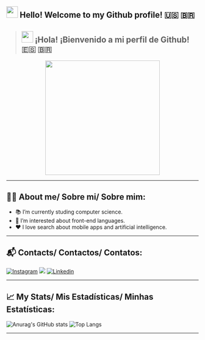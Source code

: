 ##  <img src="https://media.giphy.com/media/hvRJCLFzcasrR4ia7z/giphy.gif" width="30px"/> Hello! Welcome to my Github profile! 🇺🇸 🇧🇷
> ##  <img src="https://media.giphy.com/media/hvRJCLFzcasrR4ia7z/giphy.gif" width="30px"/> ¡Hola! ¡Bienvenido a mi perfil de Github! 🇪🇸 🇧🇷

<div id="header" align="center">
  <img src="https://media.giphy.com/media/ZeFG00TVXs54Pw4c8e/giphy.gif" width="300"/>
</div>
  
---

## 🙋‍♀️ About me/ Sobre mi/ Sobre mim:
* 📚 I’m currently studing computer science.
* 👀 I’m interested about front-end languages.
* ❤️ I love search about mobile apps and artificial intelligence.

---

## 📬 Contacts/ Contactos/ Contatos:
[![Instagram](https://img.shields.io/badge/Instagram-E4405F?style=for-the-badge&logo=instagram&logoColor=white)](https://www.instagram.com/h.eloisa_alves/)
<a href = "mailto:heloisaalves2001@gmail.com"><img src="https://img.shields.io/badge/Gmail-D14836?style=for-the-badge&logo=gmail&logoColor=white" target="_blank"></a>
[![Linkedin](https://img.shields.io/badge/LinkedIn-0077B5?style=for-the-badge&logo=linkedin&logoColor=white)](https://www.linkedin.com/in/heloisa-aparecida-alves-945a38219/)
</div>

---

## 📈 My Stats/ Mis Estadísticas/ Minhas Estatísticas:

![Anurag's GitHub stats](https://github-readme-stats.vercel.app/api?username=Helogizzy&show_icons=true&count_private=true&theme=radical&include_all_commits=true)  ![Top Langs](https://github-readme-stats.vercel.app/api/top-langs/?username=Helogizzy&layout=compact&langs_count=10&theme=radical)
<div>

---

<div id="header" align="center">
  <img src="https://komarev.com/ghpvc/?username=your-github-Helogizzy&style=flat-square&color=blue" alt=""/>
</div>

